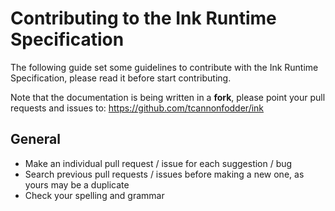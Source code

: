 # Contributing to the Ink Runtime Specification

The following guide set some guidelines to contribute with the Ink Runtime Specification, please read it before start contributing.

Note that the documentation is being written in a **fork**, please point your pull requests and issues to: https://github.com/tcannonfodder/ink

## General

- Make an individual pull request / issue for each suggestion / bug
- Search previous pull requests / issues before making a new one, as yours may be a duplicate
- Check your spelling and grammar